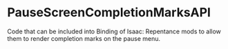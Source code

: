 # PauseScreenCompletionMarksAPI
Code that can be included into Binding of Isaac: Repentance mods to allow them to render completion marks on the pause menu.
